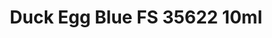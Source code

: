 ---
layout: product
title: "Duck Egg Blue FS 35622 10ml"
price: "330" 
desc: "Acrylic Laquer 10mL"
img_path: "/assets/img/RC241.jpg"
brand: "AK "
available: false
special_offer: false
new: false
soon: false
cat: "020000"
subcat: "020200"
subsubcat: "020201"
sifra: "RC241"
popular: false
---